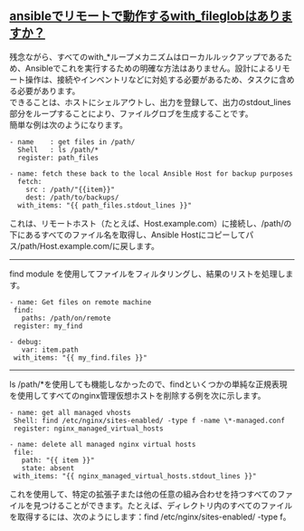 ## [ansibleでリモートで動作するwith_fileglobはありますか？](https://www.webdevqa.jp.net/ja/ansible/ansible%E3%81%A7%E3%83%AA%E3%83%A2%E3%83%BC%E3%83%88%E3%81%A7%E5%8B%95%E4%BD%9C%E3%81%99%E3%82%8Bwithfileglob%E3%81%AF%E3%81%82%E3%82%8A%E3%81%BE%E3%81%99%E3%81%8B%EF%BC%9F/1056675183/)

残念ながら、すべてのwith_*ループメカニズムはローカルルックアップであるため、Ansibleでこれを実行するための明確な方法はありません。設計によるリモート操作は、接続やインベントリなどに対処する必要があるため、タスクに含める必要があります。<br>
できることは、ホストにシェルアウトし、出力を登録して、出力のstdout_lines部分をループすることにより、ファイルグロブを生成することです。<br>
簡単な例は次のようになります。<br>

```
- name    : get files in /path/
  Shell   : ls /path/*
  register: path_files

- name: fetch these back to the local Ansible Host for backup purposes
  fetch:
    src : /path/"{{item}}"
    dest: /path/to/backups/
  with_items: "{{ path_files.stdout_lines }}"
 ```

 これは、リモートホスト（たとえば、Host.example.com）に接続し、/path/の下にあるすべてのファイル名を取得し、Ansible Hostにコピーしてパス/path/Host.example.com/に戻します。<br>

 ---

 find module を使用してファイルをフィルタリングし、結果のリストを処理します。<br>

 ```
 - name: Get files on remote machine
  find:
    paths: /path/on/remote
  register: my_find

- debug:
    var: item.path
  with_items: "{{ my_find.files }}"
 ```

 ---

 ls /path/*を使用しても機能しなかったので、findといくつかの単純な正規表現を使用してすべてのnginx管理仮想ホストを削除する例を次に示します。<br>

 ```
 - name: get all managed vhosts
  Shell: find /etc/nginx/sites-enabled/ -type f -name \*-managed.conf
  register: nginx_managed_virtual_hosts

- name: delete all managed nginx virtual hosts
  file:
    path: "{{ item }}"
    state: absent
  with_items: "{{ nginx_managed_virtual_hosts.stdout_lines }}"
 ```

 これを使用して、特定の拡張子または他の任意の組み合わせを持つすべてのファイルを見つけることができます。たとえば、ディレクトリ内のすべてのファイルを取得するには、次のようにします：find /etc/nginx/sites-enabled/ -type f。<br>

